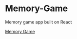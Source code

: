 # Memory-Game
Memory game app built on React

[Memory Game](https://mariorodriguezdeleon.github.io/Memory-Game/)
